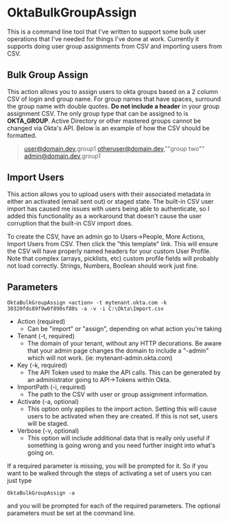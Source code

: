 # OktaBulkGroupAssign

This is a command line tool that I've written to support some bulk user operations that I've needed for things I've done at work.  Currently it supports doing user group assignments from CSV and importing users from CSV.

## Bulk Group Assign
This action allows you to assign users to okta groups based on a 2 column CSV of login and group name.  For group names that have spaces, surround the group name with double quotes.  **Do not include a header** in your group assignment CSV.  The only group type that can be assigned to is **OKTA_GROUP**.  Active Directory or other mastered groups cannot be changed via Okta's API.  Below is an example of how the CSV should be formatted.
>user@domain.dev,group1
otheruser@domain.dev,""group two""
admin@domain.dev,group1

## Import Users
This action allows you to upload users with their associated metadata in either an activated (email sent out) or staged state.  The built-in CSV user import has caused me issues with users being able to authenticate, so I added this functionality as a workaround that doesn't cause the user corruption that the built-in CSV import does.

To create the CSV, have an admin go to Users->People, More Actions, Import Users from CSV.  Then click the "this template" link.  This will ensure the CSV will have properly named headers for your custom User Profile.  Note that complex (arrays, picklists, etc) custom profile fields will probably not load correctly.  Strings, Numbers, Boolean should work just fine.

## Parameters

    OktaBulkGroupAssign <action> -t mytenant.okta.com -k 30320fds89f9w0f890sf80s -a -v -i C:\Okta\Import.csv

- Action (required)
  - Can be "import" or "assign", depending on what action you're taking
- Tenant (-t, required)
  - The domain of your tenant, without any HTTP decorations.  Be aware that your admin page changes the domain to include a "-admin" which will not work.  (ie: mytenant-admin.okta.com)
- Key (-k, required)
  - The API Token used to make the API calls.  This can be generated by an administrator going to API->Tokens within Okta.
- ImportPath (-i, required)
  - The path to the CSV with user or group assignment information.
- Activate (-a, optional)
  - This option only applies to the import action.  Setting this will cause users to be activated when they are created.  If this is not set, users will be staged.
- Verbose (-v, optional)
  - This option will include additional data that is really only useful if something is going wrong and you need further insight into what's going on.

If a required parameter is missing, you will be prompted for it.  So if you want to be walked through the steps of activating a set of users you can just type

    OktaBulkGroupAssign -a
and you will be prompted for each of the required parameters.  The optional parameters must be set at the command line.
